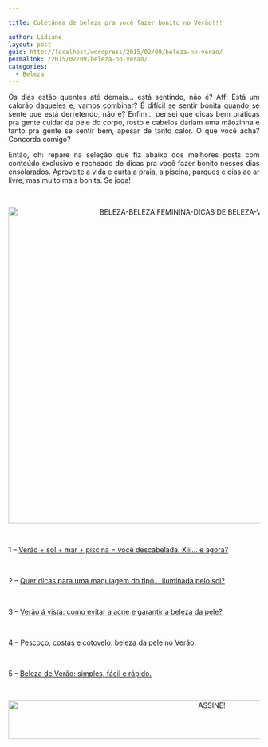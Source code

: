 ```yaml
---

title: Coletânea de beleza pra você fazer bonito no Verão!!!

author: Lidiane
layout: post
guid: http://localhost/wordpress/2015/02/09/beleza-no-verao/
permalink: /2015/02/09/beleza-no-verao/
categories:
  - Beleza
---
```

<p align="justify">
  Os dias estão quentes até demais… está sentindo, não é? Aff! Está um calorão daqueles e, vamos combinar? É difícil se sentir bonita quando se sente que está derretendo, não é? Enfim… pensei que dicas bem práticas pra gente cuidar da pele do corpo, rosto e cabelos dariam uma mãozinha e tanto pra gente se sentir bem, apesar de tanto calor. O que você acha? Concorda comigo?
</p>

<p align="justify">
  Então, oh: repare na seleção que fiz abaixo dos melhores posts com conteúdo exclusivo e recheado de dicas pra você fazer bonito nesses dias ensolarados. Aproveite a vida e curta a praia, a piscina, parques e dias ao ar livre, mas muito mais bonita. Se joga!
</p>

&nbsp;

<p align="center">
  <a href="http://www.trololodemulher.com.br/blog/wp-content/uploads/2015/01/BELEZA-BELEZA-FEMININA-DICAS-DE-BELEZA-VERAO-VERAO-2015.png"><img class="alignnone size-full wp-image-10750" src="http://www.trololodemulher.com.br/blog/wp-content/uploads/2015/01/BELEZA-BELEZA-FEMININA-DICAS-DE-BELEZA-VERAO-VERAO-2015.png" alt="BELEZA-BELEZA FEMININA-DICAS DE BELEZA-VERAO-VERAO 2015" width="800" height="634" /></a>
</p>

&nbsp;

1 – <a href="http://www.trololodemulher.com.br/2014/02/06/cabelos-beleza-verao/" target="_blank">Verão + sol + mar + piscina = você descabelada. Xiii… e agora?</a>

&nbsp;

2 – <a href="http://www.belezacorpoecia.com/dicas-maquiagem-iluminada/" target="_blank">Quer dicas para uma maquiagem do tipo… iluminada pelo sol?</a>

&nbsp;

3 – <a href="http://www.trololodemulher.com.br/2011/09/12/acne-beleza-pele/" target="_blank">Verão á vista: como evitar a acne e garantir a beleza da pele?</a>

&nbsp;

4 – <a href="http://www.trololodemulher.com.br/2011/10/17/beleza-da-pele-no-verao/" target="_blank">Pescoço, costas e cotovelo: beleza da pele no Verão.</a>

&nbsp;

5 – <a href="http://www.trololodemulher.com.br/2014/01/16/beleza-de-verao/" target="_blank">Beleza de Verão: simples, fácil e rápido.</a>

&nbsp;

<p align="center">
  <a href="http://feedburner.google.com/fb/a/mailverify?uri=blogBichaFemea&loc=en_US" target="_blank"><img class="alignnone size-full wp-image-10439" src="http://www.trololodemulher.com.br/blog/wp-content/uploads/2014/09/ASSINE.png" alt="ASSINE!" width="800" height="78" /></a>
</p>

<p align="center">
  <p>
    &nbsp;
  </p>
  
  <p>
    &nbsp;
  </p>